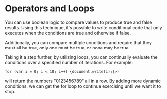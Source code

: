 
# Operators and Loops

You can use boolean logic to compare values to produce true and false results. Using this technique, it's possible to write conditional code that only executes when the conditions are true and otherwise if false.

Additionally, you can compare multiple conditions and require that they must all be true, only one must be true, or none may be true.

Taking it a step further, by utilizing loops, you can continually evaluate the conditions over a specified number of iterations. For example:

`for (var i = 0; i < 10; i++) {document.write(i);}>)`

will return the numbers "0123456789" all in a row. By adding more dynamic conditions, we can get the for loop to continue exercising until we want it to stop.